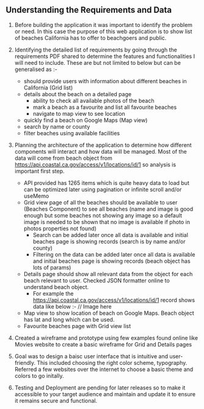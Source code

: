 ## Understanding the Requirements and Data

1. Before building the application it was important to identify the problem or need. In this case the purpose of this web application
is to show list of beaches California has to offer to beachgoers and public.

2. Identifying the detailed list of requirements by going through the requirements PDF shared to determine the features
 and functionalities I will need to include. These are but not limited to below but can be generalised as :-

    - should provide users with information about different beaches in California (Grid list)      
    - details about the beach on a detailed page 
      - ability to check all available photos of the beach
      - mark a beach as a favourite and list all favourite beaches
      - navigate to map view to see location
    - quickly find a beach on Google Maps (Map view)
    - search by name or county
    - filter beaches using available facilities

3. Planning the architecture of the application to determine how different components will interact and how data will be managed.
   Most of the data will come from beach object from https://api.coastal.ca.gov/access/v1/locations/id/1 so analysis is important first step.
 
    - API provided has 1265 items which is quite heavy data to load but can be optimized later using pagination or infinite scroll and/or useMemo      
    - Grid view page of all the beaches should be available to user (Beaches Component) to see all beaches (name and image is good enough but some beaches not 
    showing any image so a default image is needed to be shown that no image is available if photo in photos properties not found)
      - Search can be added later once all data is available and initial beaches page is showing records (search is by name and/or county)
      - Filtering on the data can be added later once all data is available and initial beaches page is showing records (beach object has lots of params)
    - Details page should show all relevant data from the object for each beach relevant to user. Checked JSON formatter online to understand beach object.
      - For example the https://api.coastal.ca.gov/access/v1/locations/id/1 record shows data like below :-
        // Image here
    - Map view to show location of beach on Google Maps. Beach object has lat and long which can be used.
    - Favourite beaches page with Grid view list 

4. Created a wireframe and prototype using few examples found online like Movies website to create a basic wireframe for Grid and Details pages

5. Goal was to design a baisc user interface that is intuitive and user-friendly. This included choosing the right color scheme, typography.
   Referred a few websites over the internet to choose a basic theme and colors to go initally.

6. Testing and Deployment are pending for later releases so to make it accessible to your target audience and maintain and update it to ensure it 
remains secure and functional.

